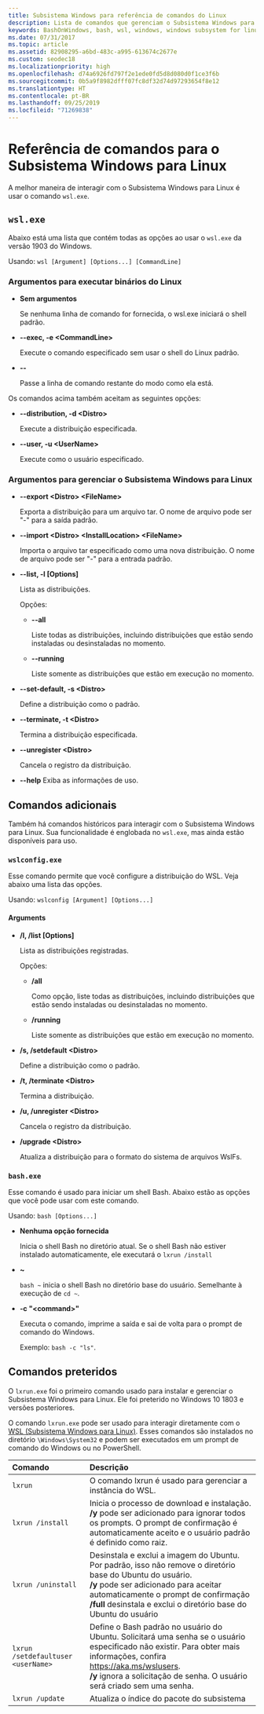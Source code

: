 ```yaml
---
title: Subsistema Windows para referência de comandos do Linux
description: Lista de comandos que gerenciam o Subsistema Windows para Linux
keywords: BashOnWindows, bash, wsl, windows, windows subsystem for linux, windowssubsystem, ubuntu
ms.date: 07/31/2017
ms.topic: article
ms.assetid: 82908295-a6bd-483c-a995-613674c2677e
ms.custom: seodec18
ms.localizationpriority: high
ms.openlocfilehash: d74a6926fd797f2e1ede0fd5d8d080d0f1ce3f6b
ms.sourcegitcommit: 0b5a9f8982dfff07fc8df32d74d97293654f8e12
ms.translationtype: HT
ms.contentlocale: pt-BR
ms.lasthandoff: 09/25/2019
ms.locfileid: "71269838"
---
```

# <a name="command-reference-for-windows-subsystem-for-linux"></a>Referência de comandos para o Subsistema Windows para Linux

A melhor maneira de interagir com o Subsistema Windows para Linux é usar o comando `wsl.exe`. 


## `wsl.exe`

Abaixo está uma lista que contém todas as opções ao usar o `wsl.exe` da versão 1903 do Windows.

Usando: `wsl [Argument] [Options...] [CommandLine]`

### <a name="arguments-for-running-linux-binaries"></a>Argumentos para executar binários do Linux

* **Sem argumentos**

  Se nenhuma linha de comando for fornecida, o wsl.exe iniciará o shell padrão.

* **--exec, -e \<CommandLine>**
  
  Execute o comando especificado sem usar o shell do Linux padrão.

* **--**
  
  Passe a linha de comando restante do modo como ela está.

Os comandos acima também aceitam as seguintes opções:

* **--distribution, -d \<Distro>**

  Execute a distribuição especificada.

* **--user, -u \<UserName>**

  Execute como o usuário especificado.

### <a name="arguments-for-managing-windows-subsystem-for-linux"></a>Argumentos para gerenciar o Subsistema Windows para Linux

* **--export \<Distro> \<FileName>**
  
  Exporta a distribuição para um arquivo tar. O nome de arquivo pode ser "-" para a saída padrão.

* **--import \<Distro> \<InstallLocation> \<FileName>**
  
  Importa o arquivo tar especificado como uma nova distribuição. O nome de arquivo pode ser "-" para a entrada padrão.

* **--list, -l [Options]**
  
  Lista as distribuições.

  Opções:
  * **--all**
      
    Liste todas as distribuições, incluindo distribuições que estão sendo instaladas ou desinstaladas no momento.

  * **--running**
      
    Liste somente as distribuições que estão em execução no momento.

* **--set-default, -s \<Distro>**
  
  Define a distribuição como o padrão.

* **--terminate, -t \<Distro>**
  
  Termina a distribuição especificada.

* **--unregister \<Distro>**
  
  Cancela o registro da distribuição.
   
* **--help** Exiba as informações de uso.

## <a name="additional-commands"></a>Comandos adicionais

Também há comandos históricos para interagir com o Subsistema Windows para Linux. Sua funcionalidade é englobada no `wsl.exe`, mas ainda estão disponíveis para uso. 

### `wslconfig.exe`

Esse comando permite que você configure a distribuição do WSL. Veja abaixo uma lista das opções.

Usando: `wslconfig [Argument] [Options...]`

#### <a name="arguments"></a>Arguments
* **/l, /list [Options]**
  
  Lista as distribuições registradas.
  
  Opções:
    * **/all**
    
      Como opção, liste todas as distribuições, incluindo distribuições que estão sendo instaladas ou desinstaladas no momento.

    * **/running**
      
      Liste somente as distribuições que estão em execução no momento.

* **/s, /setdefault \<Distro>**
  
  Define a distribuição como o padrão.

* **/t, /terminate \<Distro>**
  
  Termina a distribuição.

* **/u, /unregister \<Distro>**
  
  Cancela o registro da distribuição.
   
* **/upgrade \<Distro>**
  
  Atualiza a distribuição para o formato do sistema de arquivos WslFs.

### `bash.exe`

Esse comando é usado para iniciar um shell Bash. Abaixo estão as opções que você pode usar com este comando.

Usando: `bash [Options...]`

* **Nenhuma opção fornecida**
  
  Inicia o shell Bash no diretório atual. Se o shell Bash não estiver instalado automaticamente, ele executará o `lxrun /install`

* **~**
  
  `bash ~` inicia o shell Bash no diretório base do usuário.  Semelhante à execução de `cd ~`.

* **-c "\<command>"**
  
  Executa o comando, imprime a saída e sai de volta para o prompt de comando do Windows.
    
  Exemplo: `bash -c "ls"`.

## <a name="deprecated-commands"></a>Comandos preteridos

O `lxrun.exe` foi o primeiro comando usado para instalar e gerenciar o Subsistema Windows para Linux. Ele foi preterido no Windows 10 1803 e versões posteriores.

O comando `lxrun.exe` pode ser usado para interagir diretamente com o [WSL (Subsistema Windows para Linux)](https://msdn.microsoft.com/en-us/commandline/wsl/faq#what-windows-subsystem-for-linux-wsl-).  Esses comandos são instalados no diretório `\Windows\System32` e podem ser executados em um prompt de comando do Windows ou no PowerShell.

| Comando                     | Descrição                     |
|:----------------------------|:---------------------------|
| `lxrun`                     | O comando lxrun é usado para gerenciar a instância do WSL. |
| `lxrun /install`            | Inicia o processo de download e instalação. <br/> **/y** pode ser adicionado para ignorar todos os prompts.  O prompt de confirmação é automaticamente aceito e o usuário padrão é definido como raiz.          |
| `lxrun /uninstall`          | Desinstala e exclui a imagem do Ubuntu.  Por padrão, isso não remove o diretório base do Ubuntu do usuário. <br/> **/y** pode ser adicionado para aceitar automaticamente o prompt de confirmação <br/>**/full** desinstala e exclui o diretório base do Ubuntu do usuário         |
| `lxrun /setdefaultuser <userName>`     | Define o Bash padrão no usuário do Ubuntu. Solicitará uma senha se o usuário especificado não existir.  Para obter mais informações, confira https://aka.ms/wslusers. <br/> **/y** ignora a solicitação de senha.  O usuário será criado sem uma senha.|
| `lxrun /update`            | Atualiza o índice do pacote do subsistema          |
